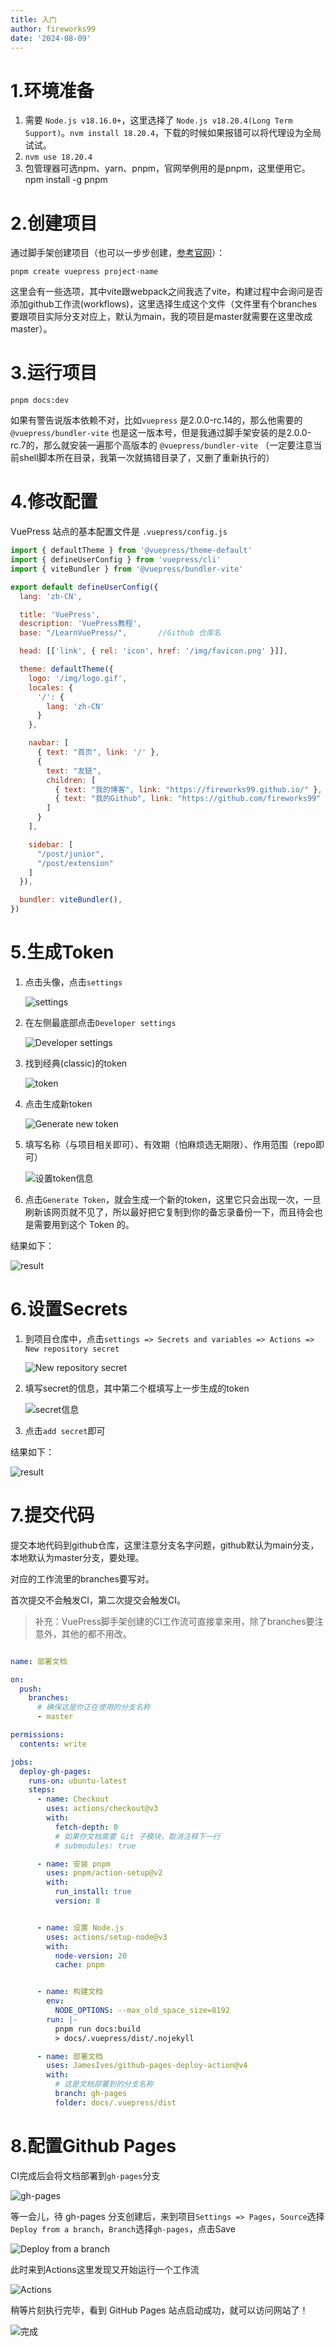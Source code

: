 ```yaml
---
title: 入门
author: fireworks99
date: '2024-08-09'
---
```


# 1.环境准备

1. 需要 `Node.js v18.16.0+`，这里选择了 `Node.js v18.20.4(Long Term Support)`。`nvm install 18.20.4`，下载的时候如果报错可以将代理设为全局试试。
2. `nvm use 18.20.4`
3. 包管理器可选npm、yarn、pnpm，官网举例用的是pnpm，这里便用它。npm install -g pnpm

# 2.创建项目

通过脚手架创建项目（也可以一步步创建，[参考官网](https://vuepress.github.io/zh/guide/getting-started.html#创建项目)）：

`pnpm create vuepress project-name`

这里会有一些选项，其中vite跟webpack之间我选了vite，构建过程中会询问是否添加github工作流(workflows)，这里选择生成这个文件（文件里有个branches要跟项目实际分支对应上，默认为main，我的项目是master就需要在这里改成master）。

# 3.运行项目

`pnpm docs:dev`

如果有警告说版本依赖不对，比如`vuepress` 是2.0.0-rc.14的，那么他需要的 `@vuepress/bundler-vite` 也是这一版本号，但是我通过脚手架安装的是2.0.0-rc.7的，那么就安装一遍那个高版本的 `@vuepress/bundler-vite` （一定要注意当前shell脚本所在目录，我第一次就搞错目录了，又删了重新执行的）

# 4.修改配置

VuePress 站点的基本配置文件是 `.vuepress/config.js`

~~~javascript
import { defaultTheme } from '@vuepress/theme-default'
import { defineUserConfig } from 'vuepress/cli'
import { viteBundler } from '@vuepress/bundler-vite'

export default defineUserConfig({
  lang: 'zh-CN',

  title: 'VuePress',
  description: 'VuePress教程',
  base: "/LearnVuePress/",       //Github 仓库名

  head: [['link', { rel: 'icon', href: '/img/favicon.png' }]],

  theme: defaultTheme({
    logo: '/img/logo.gif',
    locales: {
      '/': {
        lang: 'zh-CN'
      }
    },

    navbar: [
      { text: "首页", link: '/' },
      {
        text: "友链", 
        children: [
          { text: "我的博客", link: "https://fireworks99.github.io/" },
          { text: "我的Github", link: "https://github.com/fireworks99" },
        ]
      }
    ],

    sidebar: [
      "/post/junior",
      "/post/extension"
    ]
  }),

  bundler: viteBundler(),
})

~~~



# 5.生成Token

1. 点击头像，点击`settings`

   ![settings](img/1.png)

2. 在左侧最底部点击`Developer settings`

   ![Developer settings](img/2.png)

3. 找到经典(classic)的token

   ![token](img/3.png)

4. 点击生成新token

   ![Generate new token](img/4.png)

5. 填写名称（与项目相关即可）、有效期（怕麻烦选无期限）、作用范围（repo即可）

   ![设置token信息](img/5.png)

6. 点击`Generate Token`，就会生成一个新的token，这里它只会出现一次，一旦刷新该网页就不见了，所以最好把它复制到你的备忘录备份一下，而且待会也是需要用到这个 Token 的。



结果如下：

![result](img/6.png)

# 6.设置Secrets

1. 到项目仓库中，点击`settings => Secrets and variables => Actions => New repository secret`

   ![New repository secret](img/7.png)

2. 填写secret的信息，其中第二个框填写上一步生成的token

   ![secret信息](img/8.png)

3. 点击`add secret`即可



结果如下：

![result](img/9.png)



# 7.提交代码

提交本地代码到github仓库，这里注意分支名字问题，github默认为main分支，本地默认为master分支，要处理。

对应的工作流里的branches要写对。

首次提交不会触发CI，第二次提交会触发CI。



> 补充：VuePress脚手架创建的CI工作流可直接拿来用，除了branches要注意外，其他的都不用改。

~~~yml

name: 部署文档

on:
  push:
    branches:
      # 确保这是你正在使用的分支名称
      - master

permissions:
  contents: write

jobs:
  deploy-gh-pages:
    runs-on: ubuntu-latest
    steps:
      - name: Checkout
        uses: actions/checkout@v3
        with:
          fetch-depth: 0
          # 如果你文档需要 Git 子模块，取消注释下一行
          # submodules: true

      - name: 安装 pnpm
        uses: pnpm/action-setup@v2
        with:
          run_install: true
          version: 8


      - name: 设置 Node.js
        uses: actions/setup-node@v3
        with:
          node-version: 20
          cache: pnpm


      - name: 构建文档
        env:
          NODE_OPTIONS: --max_old_space_size=8192
        run: |-
          pnpm run docs:build
          > docs/.vuepress/dist/.nojekyll

      - name: 部署文档
        uses: JamesIves/github-pages-deploy-action@v4
        with:
          # 这是文档部署到的分支名称
          branch: gh-pages
          folder: docs/.vuepress/dist
~~~



# 8.配置Github Pages

CI完成后会将文档部署到`gh-pages`分支

![gh-pages](img/10.png)

等一会儿，待 gh-pages 分支创建后，来到项目`Settings => Pages`，`Source`选择`Deploy from a branch`，`Branch`选择`gh-pages`，点击Save

![Deploy from a branch](img/11.png)

此时来到Actions这里发现又开始运行一个工作流

![Actions](img/12.png)

稍等片刻执行完毕，看到 GitHub Pages 站点启动成功，就可以访问网站了！

![完成](img/13.png)

